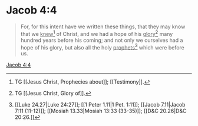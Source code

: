 # Jacob 4:4

> For, for this intent have we written these things, that they may know that we <u>knew</u>[^a] of Christ, and we had a hope of his <u>glory</u>[^b] many hundred years before his coming; and not only we ourselves had a hope of his glory, but also all the holy <u>prophets</u>[^c] which were before us.

[Jacob 4:4](https://www.churchofjesuschrist.org/study/scriptures/bofm/jacob/4?lang=eng&id=p4#p4)


[^a]: TG [[Jesus Christ, Prophecies about]]; [[Testimony]].
[^b]: TG [[Jesus Christ, Glory of]].
[^c]: [[Luke 24.27|Luke 24:27]]; [[1 Peter 1.11|1 Pet. 1:11]]; [[Jacob 7.11|Jacob 7:11 (11-12)]]; [[Mosiah 13.33|Mosiah 13:33 (33-35)]]; [[D&C 20.26|D&C 20:26.]]
